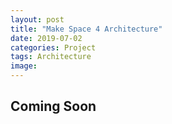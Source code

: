 ```yaml
---
layout: post
title: "Make Space 4 Architecture"
date: 2019-07-02
categories: Project
tags: Architecture
image:
---
```


<h2>Coming Soon</h2>